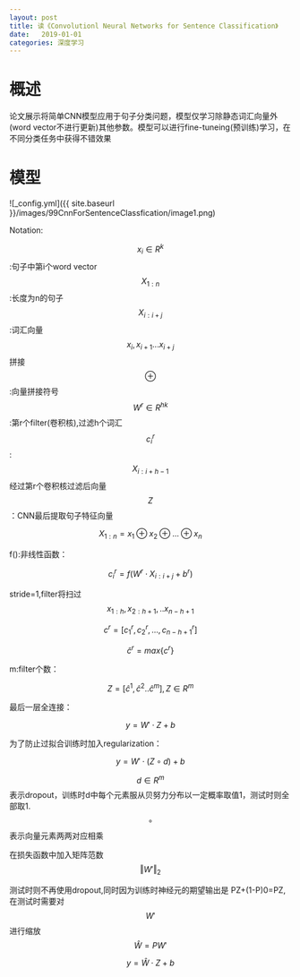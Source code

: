 ```yaml
---
layout: post
title: 读《Convolutionl Neural Networks for Sentence Classification》
date:   2019-01-01
categories: 深度学习
---
```


# 概述

论文展示将简单CNN模型应用于句子分类问题，模型仅学习除静态词汇向量外(word vector不进行更新)其他参数。模型可以进行fine-tuneing(预训练)学习，在不同分类任务中获得不错效果

# 模型 

![_config.yml]({{ site.baseurl }}/images/99CnnForSentenceClassfication/image1.png)

Notation:    

$$x_{i}\in R^k$$:句子中第i个word vector  
$$X_{1:n}$$:长度为n的句子  
$$X_{i:i+j}$$:词汇向量$$x_{i},x_{i+1}...x_{i+j}$$拼接  
$$\oplus$$:向量拼接符号   
$$W^r\in R^{hk}$$:第r个filter(卷积核),过滤h个词汇   
$$c_{i}^r$$:$$X_{i:i+h-1}$$经过第r个卷积核过滤后向量     
$$Z$$：CNN最后提取句子特征向量   

$$X_{1:n}=x_{1}\oplus x_{2}\oplus...\oplus x_{n}$$

f():非线性函数： 

$$c_{i}^r=f(W^r\cdot X_{i:i+j}+b^r)$$  

stride=1,filter将扫过$${x_{1:h},x_{2:h+1},..x_{n-h+1}}$$

$$c^r=[c_{1}^r,c_{2}^r,...,c_{n-h+1}^r]$$  

$$\hat{c}^r=max\{c^r\}$$

m:filter个数：

$$Z=[\hat{c}^1,\hat{c}^2..\hat{c}^m],Z\in R^m$$  


最后一层全连接： 

$$y=W'\cdot Z+b$$   

为了防止过拟合训练时加入regularization：   

$$y=W'\cdot (Z \circ d)+b$$  

$$d\in R^m$$表示dropout，训练时d中每个元素服从贝努力分布以一定概率取值1，测试时则全部取1.$$\circ$$表示向量元素两两对应相乘  

在损失函数中加入矩阵范数$$\Vert W' \Vert_{2}$$  


测试时则不再使用dropout,同时因为训练时神经元的期望输出是 PZ+(1-P)0=PZ,在测试时需要对$$W'$$进行缩放$$\hat{W}=PW'$$  

$$y=\hat{W} \cdot Z+b$$



